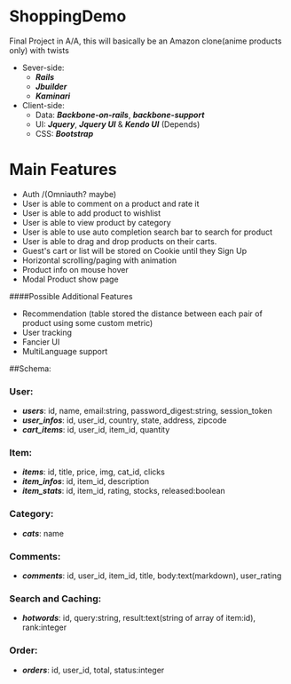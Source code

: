 ShoppingDemo
============

Final Project in A/A, this will basically be an Amazon clone(anime products only) with twists


* Sever-side: 
    + **_Rails_**
    + **_Jbuilder_**
    + **_Kaminari_**
* Client-side: 
    + Data: **_Backbone-on-rails_**, **_backbone-support_**
    + UI:  **_Jquery_**, **_Jquery UI_** & **_Kendo UI_** (Depends)
    + CSS: **_Bootstrap_**

Main Features
========
  * Auth /(Omniauth? maybe)
  * User is able to comment on a product and rate it
  * User is able to add product to wishlist
  * User is able to view product by category
  * User is able to use auto completion search bar to search for product
  * User is able to drag and drop products on their carts. 
  * Guest's cart or list will be stored on Cookie until they Sign Up
  * Horizontal scrolling/paging with animation 
  * Product info on mouse hover
  * Modal Product show page

####Possible Additional Features
  * Recommendation (table stored the distance between each pair of product using some custom metric)
  * User tracking
  * Fancier UI
  * MultiLanguage support

##Schema:
### User:
  * **_users_**: id, name, email:string, password_digest:string, session\_token
  * **_user\_infos_**: id, user\_id, country, state, address, zipcode
  * **_cart\_items_**: id, user\_id, item\_id, quantity

### Item:
  * **_items_**: id, title, price, img, cat\_id, clicks
  * **_item\_infos_**: id, item\_id, description
  * **_item\_stats_**: id, item\_id, rating, stocks, released:boolean

### Category:
  * **_cats_**: name

### Comments:
 * **_comments_**: id, user\_id, item\_id, title, body:text(markdown), user\_rating

### Search and Caching:
* **_hotwords_**: id, query:string, result:text(string of array of item:id), rank:integer

### Order:
* **_orders_**: id, user\_id, total, status:integer 



